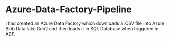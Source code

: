 # Azure-Data-Factory-Pipeline
I had created an Azure Data Factory which downloads a .CSV file into Azure Blob Data lake Gen2 and then loads it in SQL Database when triggered in ADF.
